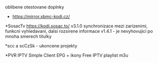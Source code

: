 oblibene otestovane doplnky

* https://mirror.xbmc-kodi.cz/

*SosacTv https://kodi.sosac.to/
v3.1.0 synchronizace mezi zarizenimi, funkcni vyhledavani, dalsi rozsirene informace
v1.4.1 - je nevyhovujici po mnoha smerech
titulky

*scc a scCzSk - ukoncene projekty

*PVR IPTV Simple Client
EPG + ikony
Free IPTV playlist m3u
